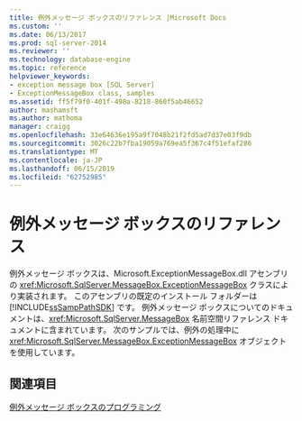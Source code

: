 ```yaml
---
title: 例外メッセージ ボックスのリファレンス |Microsoft Docs
ms.custom: ''
ms.date: 06/13/2017
ms.prod: sql-server-2014
ms.reviewer: ''
ms.technology: database-engine
ms.topic: reference
helpviewer_keywords:
- exception message box [SQL Server]
- ExceptionMessageBox class, samples
ms.assetid: ff5f79f0-401f-498a-8218-860f5ab46652
author: mashamsft
ms.author: mathoma
manager: craigg
ms.openlocfilehash: 33e64636e195a9f7048b21f2fd5ad7d37e03f9db
ms.sourcegitcommit: 3026c22b7fba19059a769ea5f367c4f51efaf286
ms.translationtype: MT
ms.contentlocale: ja-JP
ms.lasthandoff: 06/15/2019
ms.locfileid: "62752985"
---
```

# <a name="exception-message-box-reference"></a>例外メッセージ ボックスのリファレンス
  例外メッセージ ボックスは、Microsoft.ExceptionMessageBox.dll アセンブリの <xref:Microsoft.SqlServer.MessageBox.ExceptionMessageBox> クラスにより実装されます。 このアセンブリの既定のインストール フォルダーは [!INCLUDE[ssSampPathSDK](../../includes/sssamppathsdk-md.md)] です。 例外メッセージ ボックスについてのドキュメントは、<xref:Microsoft.SqlServer.MessageBox> 名前空間リファレンス ドキュメントに含まれています。 次のサンプルでは、例外の処理中に <xref:Microsoft.SqlServer.MessageBox.ExceptionMessageBox> オブジェクトを使用しています。  
  
## <a name="see-also"></a>関連項目  
 [例外メッセージ ボックスのプログラミング](../../../2014/database-engine/dev-guide/program-exception-message-box.md)  
  
  

